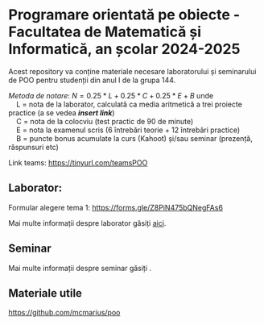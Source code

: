 # Programare orientată pe obiecte - Facultatea de Matematică și Informatică, an școlar 2024-2025

Acest repository va conține materiale necesare laboratorului și seminarului de POO pentru studenții din anul I de la grupa 144.

_Metoda de notare_:
$`N = 0.25 * L + 0.25*C + 0.25*E + B `$ unde <br>
&nbsp;&nbsp;&nbsp; L = nota de la laborator, calculată ca media aritmetică a trei proiecte practice (a se vedea ***insert link***) <br>
&nbsp;&nbsp;&nbsp; C = nota de la colocviu (test practic de 90 de minute) <br>
&nbsp;&nbsp;&nbsp; E = nota la examenul scris (6 întrebări teorie + 12 întrebări practice) <br>
&nbsp;&nbsp;&nbsp; B = puncte bonus acumulate la curs (Kahoot) și/sau seminar (prezență, răspunsuri etc)

Link teams: https://tinyurl.com/teamsPOO

## Laborator:
Formular alegere tema 1: https://forms.gle/Z8PiN475bQNegFAs6 

Mai multe informații despre laborator găsiți [aici](https://github.com/AndriciucAndreeaCristina/teaching_oop/blob/main/Laborator/informa%C8%9Bii_generale.md).

## Seminar
Mai multe informații despre seminar găsiți [](aici).

## Materiale utile
https://github.com/mcmarius/poo
